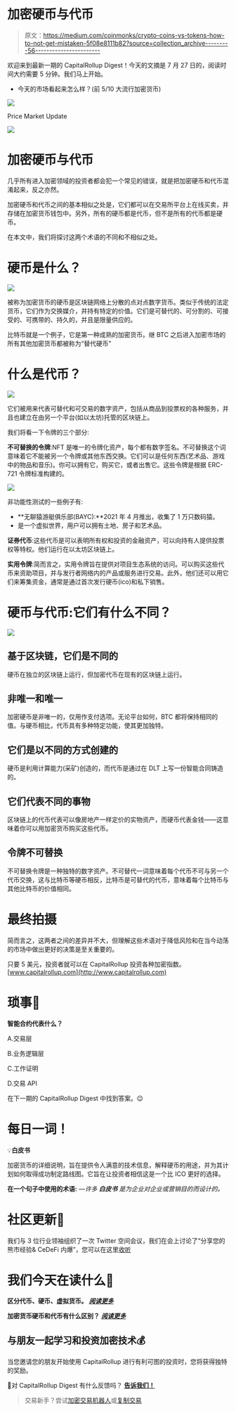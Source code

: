 # 加密硬币与代币

> 原文：<https://medium.com/coinmonks/crypto-coins-vs-tokens-how-to-not-get-mistaken-5f08e8111b82?source=collection_archive---------56----------------------->

欢迎来到最新一期的 CapitalRollup Digest！今天的文摘是 7 月 27 日的，阅读时间大约需要 5 分钟。我们马上开始。

*   今天的市场看起来怎么样？(前 5/10 大流行加密货币)

![](img/3f2d637e5fedc0a56ae78b8d161786aa.png)

Price Market Update

![](img/0af34f9c63951d36b7292d22fdbc0356.png)

# 加密硬币与代币

几乎所有进入加密领域的投资者都会犯一个常见的错误，就是把加密硬币和代币混淆起来，反之亦然。

加密硬币和代币之间的基本相似之处是，它们都可以在交易所平台上在线买卖，并存储在加密货币钱包中。另外，所有的硬币都是代币，但不是所有的代币都是硬币。

在本文中，我们将探讨这两个术语的不同和不相似之处。

# 硬币是什么？

![](img/05e0086418746acf62ded50522163c11.png)

被称为加密货币的硬币是区块链网络上分散的点对点数字货币。类似于传统的法定货币，它们作为交换媒介，并持有特定的价值。它们是可替代的、可分割的、可接受的、可携带的、持久的，并且是限量供应的。

比特币就是一个例子，它是第一种成熟的加密货币。继 BTC 之后进入加密市场的所有其他加密货币都被称为“替代硬币”

# 什么是代币？

![](img/86d9c692124f6ec84565a3ec84574823.png)

它们被用来代表可替代和可交易的数字资产，包括从商品到投票权的各种服务，并且也建立在由另一个平台(如以太坊)托管的区块链上。

我们将看一下令牌的三个部分:

**不可替换的令牌**:NFT 是唯一的令牌化资产，每个都有数字签名。不可替换这个词意味着它不能被另一个令牌或其他东西交换。它们可以是任何东西(艺术品、游戏中的物品和音乐)。你可以拥有它，购买它，或者出售它。这些令牌是根据 ERC-721 令牌标准构建的。

![](img/cc86dd49de829e84f6ce7931e38edc86.png)

非功能性测试的一些例子有:

*   **无聊猿游艇俱乐部(BAYC):**2021 年 4 月推出，收集了 1 万只数码猿。
*   是一个虚拟世界，用户可以拥有土地、房子和艺术品。

**证券代币**:这些代币是可以表明所有权和投资的金融资产，可以向持有人提供投票权等特权。他们运行在以太坊区块链上。

**实用令牌**:简而言之，实用令牌旨在提供对项目生态系统的访问。可以购买这些代币来资助项目，并与发行者网络内的产品或服务进行交易。此外，他们还可以用它们来筹集资金，通常是通过首次发行硬币(ico)和私下销售。

# 硬币与代币:它们有什么不同？

![](img/d3097fd793a2f48cab9fdb65a6dff086.png)

## 基于区块链，它们是不同的

硬币在独立的区块链上运行，但加密代币在现有的区块链上运行。

## 非唯一和唯一

加密硬币是非唯一的，仅用作支付选项。无论平台如何，BTC 都将保持相同的值。与硬币相比，代币具有多种特定功能，使其更加独特。

## 它们是以不同的方式创建的

硬币是利用计算能力(采矿)创造的，而代币是通过在 DLT 上写一份智能合同铸造的。

## 它们代表不同的事物

区块链上的代币代表可以像房地产一样定价的实物资产，而硬币代表金钱——这意味着你可以用加密货币购买这些代币。

## 令牌不可替换

不可替换令牌是一种独特的数字资产。不可替代一词意味着每个代币不可与另一个代币交换，这与比特币等硬币相反，比特币是可替代的代币，意味着每个比特币与其他比特币的价值相同。

# 最终拍摄

简而言之，这两者之间的差异并不大，但理解这些术语对于降低风险和在当今动荡的市场中做出更好的决策是至关重要的。

只要 5 美元，投资者就可以在 CapitalRollup 投资各种加密指数。[www.capitalrollup.com](http://www.capitalrollup.com)

# 琐事🤔

**智能合约代表什么？**

A.交易层

B.业务逻辑层

C.工作证明

D.交易 API

在下一期的 CapitalRollup Digest 中找到答案。😉

# 每日一词！

💡**白皮书**

加密货币的详细说明，旨在提供令人满意的技术信息，解释硬币的用途，并为其计划如何取得成功制定路线图。它旨在让投资者相信这是一个比 ICO 更好的选择。

**在一个句子中使用的术语:** *—许多* ***白皮书*** *是为企业对企业或营销目的而设计的。*

# 社区更新📢

我们与 3 位行业领袖组织了一次 Twitter 空间会议，我们在会上讨论了“分享您的熊市经验& CeDeFi 内爆”，您可以在这里[收听](https://twitter.com/i/spaces/1YpKkZzakbNxj?s=20)

# 我们今天在读什么📰

**区分代币、硬币、虚拟货币。** [***阅读更多***](https://paxful.com/university/what-are-tokens-coins-virtual-currencies/)

**加密货币硬币和代币有什么区别？** [***阅读更多***](https://www.etoro.com/crypto/coins-vs-tokens/)

## 与朋友一起学习和投资加密技术💰

当您邀请您的朋友开始使用 CapitalRollup 进行有利可图的投资时，您将获得独特的奖励。

💬对 CapitalRollup Digest 有什么反馈吗？ [**告诉我们！**](mailto:hi@capitalrollup.com)

> 交易新手？尝试[加密交易机器人](/coinmonks/crypto-trading-bot-c2ffce8acb2a)或[复制交易](/coinmonks/top-10-crypto-copy-trading-platforms-for-beginners-d0c37c7d698c)